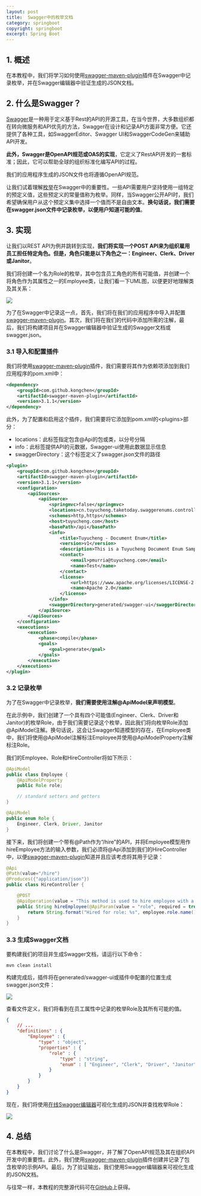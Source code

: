 ```yaml
---
layout: post
title:  Swagger中的枚举文档
category: springboot
copyright: springboot
excerpt: Spring Boot
---
```


## 1. 概述

在本教程中，我们将学习如何使用[swagger-maven-plugin](https://search.maven.org/search?q=a:swagger-maven-plugin)插件在Swagger中记录枚举，并在Swagger编辑器中验证生成的JSON文档。

## 2. 什么是Swagger？

[Swagger](https://www.baeldung.com/spring-boot-rest-client-swagger-codegen)是一种用于定义基于Rest的API的开源工具，在当今世界，大多数组织都在转向微服务和API优先的方法，Swagger在设计和记录API方面非常方便。它还提供了各种工具，如SwaggerEditor、Swagger UI和SwaggerCodeGen来辅助API开发。

**此外，Swagger是OpenAPI规范或OAS的实现**，它定义了RestAPI开发的一套标准；因此，它可以帮助全球的组织标准化编写API的过程。

我们的应用程序生成的JSON文件也将遵循OpenAPI规范。

让我们试着理解[枚举](https://www.baeldung.com/a-guide-to-java-enums)在Swagger中的重要性。一些API需要用户坚持使用一组特定的预定义值，这些预定义的常量值称为枚举。同样，当Swagger公开API时，我们希望确保用户从这个预定义集中选择一个值而不是自由文本。**换句话说，我们需要在swagger.json文件中记录枚举，以便用户知道可能的值**。

## 3. 实现

让我们以REST API为例并跳转到实现，**我们将实现一个POST API来为组织雇用员工担任特定角色。但是，角色只能是以下角色之一：Engineer、Clerk、Driver或Janitor**。

我们将创建一个名为Role的枚举，其中包含员工角色的所有可能值，并创建一个将角色作为其属性之一的Employee类，让我们看一下UML图，以便更好地理解类及其关系：

![](/assets/images/2023/springboot/swaggerenum01.png)

为了在Swagger中记录这一点，首先，我们将在我们的应用程序中导入并配置[swagger-maven-plugin](https://search.maven.org/search?q=a:swagger-maven-plugin)。其次，我们将在我们的代码中添加所需的注解，最后，我们将构建项目并在Swagger编辑器中验证生成的Swagger文档或swagger.json。

### 3.1 导入和配置插件

我们将使用[swagger-maven-plugin](https://search.maven.org/search?q=a:swagger-maven-plugin)插件，我们需要将其作为依赖项添加到我们应用程序的pom.xml中：

```xml
<dependency>
    <groupId>com.github.kongchen</groupId>
    <artifactId>swagger-maven-plugin</artifactId>
    <version>3.1.1</version>
</dependency>
```

此外，为了配置和启用这个插件，我们需要将它添加到pom.xml的<plugins\>部分：

-   locations：此标签指定包含@Api的包或类，以分号分隔
-   info：此标签提供API的元数据，Swagger-ui使用此数据显示信息
-   swaggerDirectory：这个标签定义了swagger.json文件的路径

```xml
<plugin>
    <groupId>com.github.kongchen</groupId>
    <artifactId>swagger-maven-plugin</artifactId>
    <version>3.1.1</version>
    <configuration>
        <apiSources>
            <apiSource>
                <springmvc>false</springmvc>
                <locations>cn.tuyucheng.taketoday.swaggerenums.controller</locations>
                <schemes>http,https</schemes>
                <host>tuyucheng.com</host>
                <basePath>/api</basePath>
                <info>
                    <title>Tuyucheng - Document Enum</title>
                    <version>v1</version>
                    <description>This is a Tuyucheng Document Enum Sample Code</description>
                    <contact>
                        <email>pmurria@tuyucheng.com</email>
                        <name>Test</name>
                    </contact>
                    <license>
                        <url>https://www.apache.org/licenses/LICENSE-2.0.html</url>
                        <name>Apache 2.0</name>
                    </license>
                </info>
                <swaggerDirectory>generated/swagger-ui</swaggerDirectory>
            </apiSource>
        </apiSources>
    </configuration>
    <executions>
        <execution>
            <phase>compile</phase>
            <goals>
                <goal>generate</goal>
            </goals>
        </execution>
    </executions>
</plugin>
```

### 3.2 记录枚举

为了在Swagger中记录枚举，**我们需要使用注解@ApiModel来声明模型**。

在此示例中，我们创建了一个具有四个可能值(Engineer、Clerk、Driver和Janitor)的枚举Role，由于我们需要记录这个枚举，因此我们将向枚举Role添加@ApiModel注解。换句话说，这会让Swagger知道模型的存在，在Employee类中，我们将使用@ApiModel注解标注Employee并使用@ApiModelProperty注解标注Role。

我们的Employee、Role和HireController将如下所示：

```java
@ApiModel
public class Employee {
    @ApiModelProperty
    public Role role;

    // standard setters and getters
}
```

```java
@ApiModel
public enum Role {
    Engineer, Clerk, Driver, Janitor
}
```

接下来，我们将创建一个带有@Path作为“/hire”的API，并将Employee模型用作hireEmployee方法的输入参数，我们必须将@Api添加到我们的HireController中，以便[swagger-maven-plugin](https://search.maven.org/search?q=a:swagger-maven-plugin)知道并且应该考虑将其用于记录：

```java
@Api
@Path(value="/hire")
@Produces({"application/json"})
public class HireController {

    @POST
    @ApiOperation(value = "This method is used to hire employee with a specific role")
    public String hireEmployee(@ApiParam(value = "role", required = true) Employee employee) {
        return String.format("Hired for role: %s", employee.role.name());
    }
}
```

### 3.3 生成Swagger文档

要构建我们的项目并生成Swagger文档，请运行以下命令：

```shell
mvn clean install
```

构建完成后，插件将在generated/swagger-ui或插件中配置的位置生成swagger.json文件：

![](/assets/images/2023/springboot/swaggerenum02.png)

查看文件定义，我们将看到在员工属性中记录的枚举Role及其所有可能的值。

```json
{
    // ...
    "definitions" : {
        "Employee" : {
            "type" : "object",
            "properties" : {
                "role" : {
                    "type" : "string",
                    "enum" : [ "Engineer", "Clerk", "Driver", "Janitor" ]
                }
            }
        }
    }
}
```

现在，我们将使用[在线Swagger编辑器](https://editor.swagger.io/)可视化生成的JSON并查找枚举Role：

![](/assets/images/2023/springboot/swaggerenum03.png)

## 4. 总结

在本教程中，我们讨论了什么是Swagger，并了解了OpenAPI规范及其在组织API开发中的重要性。此外，我们使用[swagger-maven-plugin](https://search.maven.org/search?q=a:swagger-maven-plugin)插件创建并记录了包含枚举的示例API。最后，为了验证输出，我们使用Swagger编辑器来可视化生成的JSON文档。

与往常一样，本教程的完整源代码可在[GitHub](https://github.com/tuyucheng7/taketoday-tutorial4j/tree/master/spring-boot-modules/spring-boot-swagger-1)上获得。